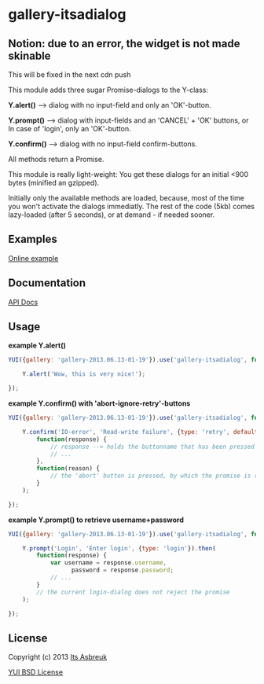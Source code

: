 gallery-itsadialog
===========


Notion: due to an error, the widget is not made skinable
--------------------------------------------

This will be fixed in the next cdn push



This module adds three sugar Promise-dialogs to the Y-class:


<b>Y.alert()</b> --> dialog with no input-field and only an 'OK'-button.

<b>Y.prompt()</b> --> dialog with input-fields and an 'CANCEL' + 'OK' buttons, or In case of 'login', only an 'OK'-button.

<b>Y.confirm()</b> --> dialog with no input-field confirm-buttons.


All methods return a Promise.


This module is really light-weight: You get these dialogs for an initial <900 bytes (minified an gzipped).

Initially only the available methods are loaded, because, most of the time you won't activate the dialogs immediatly. The rest of the code (5kb) comes lazy-loaded (after 5 seconds), or at demand - if needed sooner.



Examples
--------
[Online example](http://projects.itsasbreuk.nl/examples/itsadialog/index.html)

Documentation
--------------
[API Docs](http://projects.itsasbreuk.nl/apidocs/classes/Y.html)

Usage
-----

<b>example Y.alert()</b>
```js
YUI({gallery: 'gallery-2013.06.13-01-19'}).use('gallery-itsadialog', function(Y) {

    Y.alert('Wow, this is very nice!');

});
```

<b>example Y.confirm() with 'abort-ignore-retry'-buttons</b>
```js
YUI({gallery: 'gallery-2013.06.13-01-19'}).use('gallery-itsadialog', function(Y) {

    Y.confirm('IO-error', 'Read-write failure', {type: 'retry', defaultBtn: 'abort'}).then(
        function(response) {
            // response --> holds the buttonname that has been pressed (in this case 'ignore' or 'retry')
            // ...
        },
        function(reason) {
            // the 'abort' button is pressed, by which the promise is rejected
        }
    );

});
```

<b>example Y.prompt() to retrieve username+password</b>
```js
YUI({gallery: 'gallery-2013.06.13-01-19'}).use('gallery-itsadialog', function(Y) {

    Y.prompt('Login', 'Enter login', {type: 'login'}).then(
        function(response) {
            var username = response.username,
                  password = response.password;
            // ...
        }
        // the current login-dialog does not reject the promise
    );

});
```

License
-------

Copyright (c) 2013 [Its Asbreuk](http://http://itsasbreuk.nl)

[YUI BSD License](http://developer.yahoo.com/yui/license.html)

